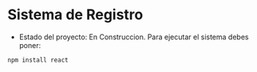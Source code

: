 <h1> Sistema de Registro </h1>

- Estado del proyecto: En Construccion.
Para ejecutar el sistema debes poner:

```npm install react```
